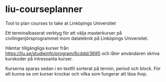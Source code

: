 # liu-courseplanner
Tool to plan courses to take at Linköpings Universitet

Ett terminalbaserat verktyg för att välja masterkurser på civilingenjörsprogrammet inom datateknik på Linköpings Universitet.

Hämtar tillgängliga kurser från https://liu.se/studieinfo/program/6cddd/3695 och låter användaren skriva kurskoder på intressanta kurser. 

Kurserna sparas sedan i en textfil sorterat på termin, period och block. För att kunna se om kurser krockar och vilka som fungerar att läsa ihop.